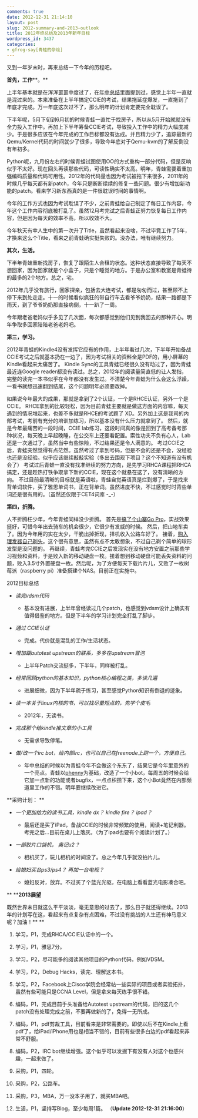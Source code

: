 ```yaml
---
comments: true
date: 2012-12-31 21:14:10
layout: post
slug: 2012-summary-and-2013-outlook
title: 2012年终总结及2013年新年目标
wordpress_id: 3437
categories:
- gfrog-say[青蛙的杂烩]
---
```


又到一年岁末时，再来总结一下今年的历程吧。

**首先，工作****。**

上半年基本就是在浑浑噩噩中度过了，在[年中总结](https://gfrog.net/2012/08/2012-mid-year-summary/)里面提到过，感觉上半年一直就是混过来的。本来准备在上半年搞定CCIE的考试，结果拖延症爆发，一直拖到了年底才完成。万一年底这次过不了，那么明年的计划肯定要完全耽误了。

下半年呢，5月下旬到6月初的时候青蛙一直忙于找房子，所以从5月开始就就没有全力投入工作中。再加上下半年筹备CCIE考试，导致投入工作中的精力大幅度减少。于是很多应该在今年完成的工作目标都没有达成。并且精力少了，追踪最新的Qemu/Kernel代码的时间就少了很多，导致今年底对于Qemu-kvm的了解反倒没有年初多。

Python呢，九月份左右的时候青蛙试图使用OO的方式重构一部分代码，但是反响似乎不太好。现在回头再读那些代码，可读性确实不太高。明年，青蛙需要着重加强编码质量和代码可用性。2012年的代码量也因为考试被拖下来很多，2011年的时候几乎每天都有新patch，今年只是断断续续的修复一些问题。很少有增加新功能的patch。看来学习新东西真的是一件很耽误时间的事情啊。

今年的工作方式也因为考试耽误了不少，之前青蛙给自己制定了每日工作内容，今年这个工作内容彻底被打乱了。虽然12月考完试之后青蛙正努力恢复每日工作内容，但是因为每天的效率不高，所以收效不大。

今年秋天有幸人生中的第一次升了Title，虽然看起来没啥，不过毕竟工作了5年，才换来这么个Title，看来之前青蛙确实挺失败的。没办法，唯有继续努力。

**其次，生活。**

下半年青蛙重新找房子，恢复了跟陌生人合租的状态。这种状态直接导致了每天不想回家，因为回家就是个小盒子，只是个睡觉的地方。于是办公室和教室是青蛙待的最多的2个地方。总之，宅。

2012年几乎没有旅行，回家探亲，包括去大连考试，都是匆匆而过，甚至顾不上停下来到处走走。十一的时候看似疯狂的带自行车去看爷爷奶奶，结果一路都是下雨天，到了爷爷奶奶那直接病倒，十一趴了一周。

今年跟老爸老妈似乎多见了几次面，每次都感觉到他们见到我回去的那种开心。明年争取多回家陪陪老爸老妈吧。

**第三，学习。**

2012年青蛙的Kindle4没有发挥它应有的作用，上半年看过几次，下半年开始备战CCIE考试之后就基本扔在一边了，因为考试相关的资料全是PDF的，用小屏幕的Kindle看起来太痛苦了。
Kindle Sync的工具青蛙已经很久没有动过了，因为青蛙最近连Google reader都没有读过。总之，2012年的阅读量简直低的让人发指，完整的读完一本书似乎在今年都没有发生过。不清楚今年青蛙为什么会这么浮躁，一看书就想迅速翻到结尾，这个问题明年必须要改掉。

如果说今年最大的成果，那就是拿到了2个认证，一个是RHCE认证，另外一个是CCIE。
RHCE拿到的比较轻松，因为目前青蛙主要就是做这方面的内容嘛，每天遇到的情况堆起来，也差不多就是RHCE的考试题了 XD。另外加上这是我司的内部考试，考前有充分的培训加练习，所以基本没有什么压力就拿到了。
然后，就是今年最痛苦的一段时间，CCIE lab练习，这段时间真的像是回到了高考备考那种状况，每天晚上早起晚睡，在公交车上还要看配置。索性功夫不负有心人，Lab还是一次通过了，虽然当中有些惊险，不过结果还是令人满意的。
考过CCIE之后，青蛙突然觉得有点茫然。虽然考过了拿到号码，但是不会的还是不会，没经验也还是没经验。似乎应该继续敲敲实验（多出去围观下项目？这个不知道有没有机会了）
考试过后青蛙一直没有找准继续的努力方向，是先学习RHCA课程把RHCA搞定，还是趁热打铁争取拿下新的CCIE，现在这个就悬在这了，没有清晰的方向。
不过目前最清晰的目标就是英语啦，青蛙自觉英语真是烂到爆了，于是找来背单词软件，买了雅思单词书，正在背单词。虽然进度不快，不过感觉时时背些单词还是很有用的。（虽然还仅限于CET4词库 -_-）

**第四，折腾。**

人不折腾枉少年，今年青蛙同样没少折腾。
首先是[搞了个山寨Go Pro](https://gfrog.net/2012/08/diy-shanzhai-gopro-sports-camera/)，实战效果挺好，可惜今年出去骑车的机会很少，它很少有发威的时候。
然后，把山地车卖了。因为今年用的实在太少，干脆出掉折现，择机收入公路车好了。
接着，[购入理发器自己剃头](https://gfrog.net/2012/09/bought-a-philips-diy-hair-clipper/)。这个很有意思，虽然有点不太敢想象，不过自己剃个简单的球形发型是没问题的。
再继续，青蛙考完CCIE之后发现实在没有地方安置之前那些学习视频和资料，于是败入新的移动硬盘一枚。接着想到移动硬盘可能丢失资料的问题，败入3.5寸外置硬盘一枚。然后呢，为了方便每天下载片片儿，又败了一枚树莓派（raspberry pi）准备搭建个NAS。目前正在实施中。

2012目标总结



	
  * _读完vdsm代码_

	
    * 基本没有进展，上半年曾经读过几个patch，也感觉到vdsm设计上确实有值得借鉴的地方。但是下半年的学习计划完全打乱了脚步。




	
  * _通过 CCIE认证_

	
    * 完成。代价就是混乱的工作/生活状态。




	
  * _增加跟autotest upstream的联系，多多在upstream冒泡_

	
    * 上半年Patch交流挺多，下半年，同样被打乱。




	
  * _经常回顾python的基本知识，python核心编程之类，多读几遍_

	
    * 进展细微，因为下半年疏于练习，甚至感觉Python知识有倒退的迹象。




	
  * _读一本关于linux内核的书，可以找尽量短点的，先学个皮毛_

	
    * 2012年，无读书。




	
  * _完成那个给kindle推文章的小工具_

	
    * 无需求导致停笔。




	
  * _做/改一个irc bot，给内部irc，也可以自己在freenode上跑一个，方便自己。_

	
    * 年中总结的时候以为青蛙今年不会做这个东东了，结果它是今年里意外的一个亮点。青蛙以[phenny](http://inamidst.com/phenny/)为基础，改造了一个小bot，每周五的时候会给它加一点新的功能或者bugfix，一点点积攒下来，这个小Bot竟然在内部频道里工作的不错。明年要继续改进它。





**采购计划：
**



	
  * _一个更加给力的读书工具，kindle dx？ kindle fire？ ipad？_

	
    * 最后还是买了iPad，备战CCIE的时候非常频繁的使用，阅读+笔记利器。考完之后...目前在桌儿上落灰。（为了ipad也要有个阅读计划了。）




	
  * _一部胶片口袋机， 奥记u2？_

	
    * 相机买了，玩儿相机的时间没了。总之今年几乎就没拍片儿。




	
  * _给媳妇买台ps3/ps4？ 再加一台电视？_

	
    * 媳妇反对，放弃。不过买了个蓝光光驱，在电脑上看看蓝光电影凑合吧。





**
****2013展望**

既然世界末日就这么平平淡淡，毫无意思的过去了，那么日子就还得继续。2013年的计划写在这，看起来有点复杂有点困难，不过没有挑战的人生还有神马意义呢？加油！**
**



	
  1. 学习，P1，完成RHCA/CCIE认证中的一个。

	
  2. 学习，P1，雅思7分。

	
  3. 学习，P2，尽可能多的阅读其他项目的Python代码，例如VDSM。

	
  4. 学习，P2，Debug Hacks，读完、理解这本书。

	
  5. 学习，P2，Facebook上Cisco学院会经常帖一些实际的项目或者实验拓扑，虽然有些可能只是CCNA Level，但是拿来每天练手很不错。

	
  6. 编码，P1，完成目前手头准备给Autotest upstream的代码，旧的这几个patch没有处理完成之前，不要再做新的了，免得一无所成。

	
  7. 编码，P1，pdf剪裁工具，目前看来是非常需要的。即使以后不在Kindle上看pdf了，给iPad/iPhone用也是相当不错的，目前有些很多白边的pdf看起来非常不舒服。

	
  8. 编码，P2，IRC bot继续增强。这个似乎可以发掘下有没有人对这个也感兴趣，一起来做了。

	
  9. 采购，P1，四轮。

	
  10. 采购，P2，公路车。

	
  11. 采购，P3，MBA，万一没本子用了，就买MBA吧。

	
  12. 生活，P1，坚持写Blog，至少每周1篇。 （**Update 2012-12-31 21:16:00**）


